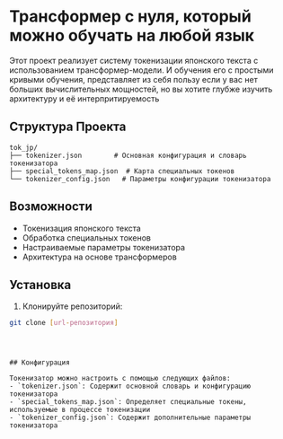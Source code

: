 # Трансформер  с  нуля, который можно  обучать на любой язык

Этот проект реализует систему токенизации японского текста с использованием трансформер-модели. И обучения  его с простыми  кривыми обучения,  представляет из  себя пользу  если у вас нет  больших  вычислительных  мощностей, но  вы  хотите  глубже изучить архитектуру и  её  интерпритируемость

## Структура Проекта

```
tok_jp/
├── tokenizer.json        # Основная конфигурация и словарь токенизатора
├── special_tokens_map.json  # Карта специальных токенов
└── tokenizer_config.json   # Параметры конфигурации токенизатора
```

## Возможности

- Токенизация японского текста
- Обработка специальных токенов
- Настраиваемые параметры токенизатора
- Архитектура на основе трансформеров

## Установка

1. Клонируйте репозиторий:
```bash
git clone [url-репозитория]
```


```



## Конфигурация

Токенизатор можно настроить с помощью следующих файлов:
- `tokenizer.json`: Содержит основной словарь и конфигурацию токенизатора
- `special_tokens_map.json`: Определяет специальные токены, используемые в процессе токенизации
- `tokenizer_config.json`: Содержит дополнительные параметры токенизатора



